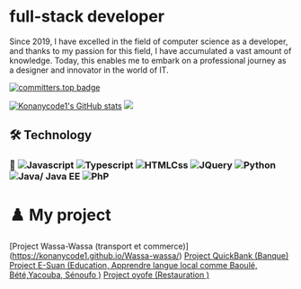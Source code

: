
# full-stack developer

Since 2019, I have excelled in the field of computer science as a developer, and thanks to my passion for this field, I have accumulated a vast amount of knowledge. Today, this enables me to embark on a professional journey as a designer and innovator in the world of IT.

[![committers.top badge](https://user-badge.committers.top/ivory_coast/USERNAME.svg)](https://user-badge.committers.top/ivory_coast/Konanycode1)

<a href="http://www.github.com/Konanycode1"><img src="https://github-readme-stats.vercel.app/api?username=Konanycode1&show_icons=true&hide=&count_private=true&title_color=facc15&text_color=ffffff&icon_color=facc15&bg_color=181824&hide_border=true&show_icons=true" alt="Konanycode1's GitHub stats" /></a> <a href="http://www.github.com/Konanycode1"><img src="https://github-readme-streak-stats.herokuapp.com/?user=Konanycode1&stroke=ffffff&background=181824&ring=facc15&fire=facc15&currStreakNum=ffffff&currStreakLabel=facc15&sideNums=ffffff&sideLabels=ffffff&dates=ffffff&hide_border=true" /></a>
## 🛠 Technology

### 🚀 ![Javascript](https://img.shields.io/badge/javascript-14354C?style=for-the-badge&logo=javascript&logoColor=yellow) ![Typescript](https://img.shields.io/badge/typescript-14354C?style=for-the-badge&logo=typescript&logoColor=blue) ![HTMLCss](https://img.shields.io/badge/Htmlcss-14354C?style=for-the-badge&logo=css&logoColor=yellow) ![JQuery](https://img.shields.io/badge/jquery-14354C?style=for-the-badge&logo=jquery&logoColor=blue) ![Python](https://img.shields.io/badge/Python-14354C?style=for-the-badge&logo=python&logoColor=yellow) ![Java/ Java EE](https://img.shields.io/badge/java-%23323330.svg?style=for-the-badge&logo=java&logoColor=blue) ![PhP](https://img.shields.io/badge/Php-%23323330.svg?style=for-the-badge&logo=php&logoColor=blue)
# ♟️  My project 
 [Project Wassa-Wassa (transport et commerce)] (https://konanycode1.github.io/Wassa-wassa/) 
 [Project QuickBank (Banque)](https://othniel-francky.github.io/QUIKBANK/)
 [Project E-Suan (Education, Apprendre langue local comme Baoulé, Bété,Yacouba, Sénoufo )](https://konanycode1.github.io/E_suan/)
 [Project oyofe (Restauration )](https://oyofe.onrender.com/)
